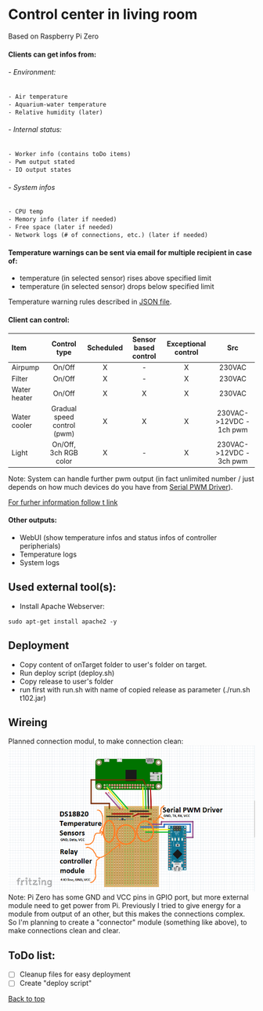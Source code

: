 # Control center in living room
Based on Raspberry Pi Zero

#### Clients can get infos from:
###### - Environment:
 	- Air temperature
 	- Aquarium-water temperature
 	- Relative humidity (later)
###### - Internal status:
 	- Worker info (contains toDo items)
 	- Pwm output stated
 	- IO output states
###### - System infos
 	- CPU temp
 	- Memory info (later if needed)
 	- Free space (later if needed)
 	- Network logs (# of connections, etc.) (later if needed)

#### Temperature warnings can be sent via email for multiple recipient in case of:
  - temperature (in selected sensor) rises above specified limit
  - temperature (in selected sensor) drops below specified limit

Temperature warning rules described in [JSON file](https://github.com/bbkbarbar/pi-tasker/blob/master/onTarget/home_-_pi/taskerData/TempWarnings.json).


#### Client can control:
| Item           | Control type               | Scheduled | Sensor based control | Exceptional control | Src                      |
| :------------- | :------------------------: | :-------: | :------------------: | :-----------------: | :----------------------: |
| Airpump        | On/Off                     | X         | -                    | X                   | 230VAC                   |
| Filter         | On/Off                     | X         | -                    | X                   | 230VAC                   |
| Water heater   | On/Off                     | X         | X                    | X                   | 230VAC                   |
| Water cooler   | Gradual speed control (pwm)| X         | X                    | X                   | 230VAC->12VDC - 1ch pwm  |
| Light          | On/Off, 3ch RGB color      | X         | -                    | X                   | 230VAC->12VDC - 3ch pwm  |

Note: System can handle further pwm output (in fact unlimited number / just depends on how much devices do you have from [Serial PWM Driver](https://bbkbarbar.github.io/Serial_PWM_Driver_with_OLED)).

[For furher information follow t link](https://bbkbarbar.github.io/Serial_PWM_Driver_with_OLED/#further_channels)


#### Other outputs:
 - WebUI (show temperature infos and status infos of controller peripherials)
 - Temperature logs
 - System logs


## Used external tool(s):
 - Install Apache Webserver:
 ```
 sudo apt-get install apache2 -y
 ```

## Deployment
 - Copy content of onTarget folder to user's folder on target.
 - Run deploy script (deploy.sh)
 - Copy release to user's folder
 - run first with run.sh with name of copied release as parameter (./run.sh t102.jar)

## Wireing
  Planned connection modul, to make connection clean:
  ![](https://github.com/bbkbarbar/pi-tasker/raw/master/Circuits/Connector_module.png)
  Note: Pi Zero has some GND and VCC pins in GPIO port, but more external module need to get power from Pi. Previously I tried to give energy for a module from output of an other, but this makes the connections complex.<br>
  So I'm planning to create a "connector" module (something like above), to make connections clean and clear.


## ToDo list:
 - [ ] Cleanup files for easy deployment
 - [ ] Create "deploy script"

[Back to top](#top)
